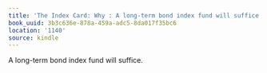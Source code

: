 ```yaml
---
title: 'The Index Card: Why : A long-term bond index fund will suffice.'
book_uuid: 3b3c636e-878a-459a-adc5-8da017f35bc6
location: '1140'
source: kindle
---
```


A long-term bond index fund will suffice.